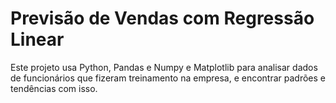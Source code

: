 # Previsão de Vendas com Regressão Linear

Este projeto usa Python, Pandas e Numpy e Matplotlib para analisar dados de funcionários que fizeram treinamento na empresa, e encontrar padrões e tendências com isso.
